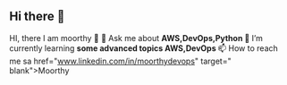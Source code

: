 ## Hi there 👋

<!--
**moorthyawsdevops/moorthyawsdevops** is a ✨ _special_ ✨ repository because its `README.md` (this file) appears on your GitHub profile.

Here are some ideas to get you started:

- 🔭 I’m currently working on ...
- 🌱 I’m currently learning ...
- 👯 I’m looking to collaborate on ...
- 🤔 I’m looking for help with ...
- 💬 Ask me about ...
- 📫 How to reach me: ...
- 😄 Pronouns: ...
- ⚡ Fun fact: ...
-->
<hi align="center">HI, there I am moorthy 👋</h1>
💬 Ask me about <strong>AWS,DevOps,Python </strong>
🌱 I’m currently learning <strong>some advanced topics AWS,DevOps </strong>
📫 How to reach me sa href="www.linkedin.com/in/moorthydevops" target=" blank">Moorthy</a>

